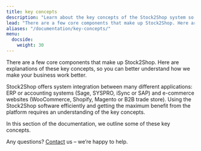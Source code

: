 ```yaml
---
title: key concepts
description: "Learn about the key concepts of the Stock2Shop system so that you can better understand how to use this software and how it can streamline your workflow. Any questions? Contact us! We're happy to help."
lead: "There are a few core components that make up Stock2Shop. Here are explanations of these key concepts, so you can better understand how we make your business work better."
aliases: "/documentation/key-concepts/"
menu: 
  docside:
    weight: 30
---
```


There are a few core components that make up Stock2Shop. Here are explanations of these key concepts, so you can better understand how we make your business work better.

Stock2Shop offers system integration between many different applications: ERP or accounting systems (Sage, SYSPRO, iSync or SAP) and e-commerce websites (WooCommerce, Shopify, Magento or B2B trade store). Using the Stock2Shop software efficiently and getting the maximum benefit from the platform requires an understanding of the key concepts.

In this section of the documentation, we outline some of these key concepts.

Any questions? [Contact](/contact-us) us – we’re happy to help.